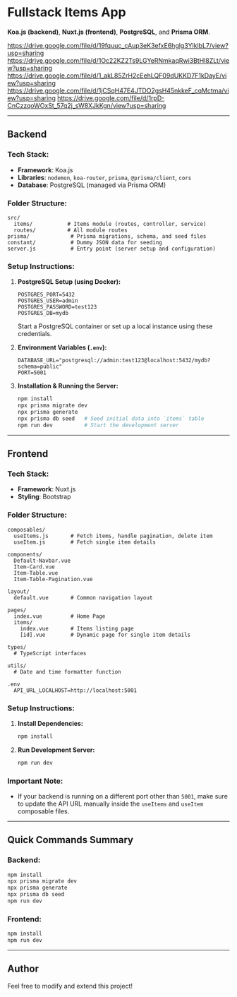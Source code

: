# Fullstack Items App

**Koa.js (backend)**, **Nuxt.js (frontend)**, **PostgreSQL**, and **Prisma ORM**.

https://drive.google.com/file/d/19fquuc_cAup3eK3efxE6hglg3YlklbL7/view?usp=sharing
https://drive.google.com/file/d/1Oc22KZ2Ts9LGYeRNmkaqRwi3BtHl8ZLt/view?usp=sharing
https://drive.google.com/file/d/1_akL85ZrH2cEehLQF09dUKKD7F1kDayE/view?usp=sharing
https://drive.google.com/file/d/1jCSqH47E4JTDO2gsH45nkkeF_cqMctma/view?usp=sharing
https://drive.google.com/file/d/1rpD-CnCzzqoWOxSt_57q2j_sW8XJkKgn/view?usp=sharing

---

## Backend

### Tech Stack:

- **Framework**: Koa.js
- **Libraries**: `nodemon`, `koa-router`, `prisma`, `@prisma/client`, `cors`
- **Database**: PostgreSQL (managed via Prisma ORM)

### Folder Structure:

```
src/
  items/           # Items module (routes, controller, service)
  routes/          # All module routes
prisma/             # Prisma migrations, schema, and seed files
constant/           # Dummy JSON data for seeding
server.js           # Entry point (server setup and configuration)
```

### Setup Instructions:

1. **PostgreSQL Setup (using Docker):**

   ```
   POSTGRES_PORT=5432
   POSTGRES_USER=admin
   POSTGRES_PASSWORD=test123
   POSTGRES_DB=mydb
   ```

   Start a PostgreSQL container or set up a local instance using these credentials.

2. **Environment Variables (`.env`):**

   ```
   DATABASE_URL="postgresql://admin:test123@localhost:5432/mydb?schema=public"
   PORT=5001
   ```

3. **Installation & Running the Server:**
   ```bash
   npm install
   npx prisma migrate dev
   npx prisma generate
   npx prisma db seed   # Seed initial data into `items` table
   npm run dev          # Start the development server
   ```

---

## Frontend

### Tech Stack:

- **Framework**: Nuxt.js
- **Styling**: Bootstrap

### Folder Structure:

```
composables/
  useItems.js       # Fetch items, handle pagination, delete item
  useItem.js        # Fetch single item details

components/
  Default-Navbar.vue
  Item-Card.vue
  Item-Table.vue
  Item-Table-Pagination.vue

layout/
  default.vue       # Common navigation layout

pages/
  index.vue         # Home Page
  items/
    index.vue       # Items listing page
    [id].vue        # Dynamic page for single item details

types/
  # TypeScript interfaces

utils/
  # Date and time formatter function

.env
  API_URL_LOCALHOST=http://localhost:5001
```

### Setup Instructions:

1. **Install Dependencies:**

   ```bash
   npm install
   ```

2. **Run Development Server:**
   ```bash
   npm run dev
   ```

### Important Note:

- If your backend is running on a different port other than `5001`, make sure to update the API URL manually inside the `useItems` and `useItem` composable files.

---

## Quick Commands Summary

### Backend:

```bash
npm install
npx prisma migrate dev
npx prisma generate
npx prisma db seed
npm run dev
```

### Frontend:

```bash
npm install
npm run dev
```

---

## Author

Feel free to modify and extend this project!

